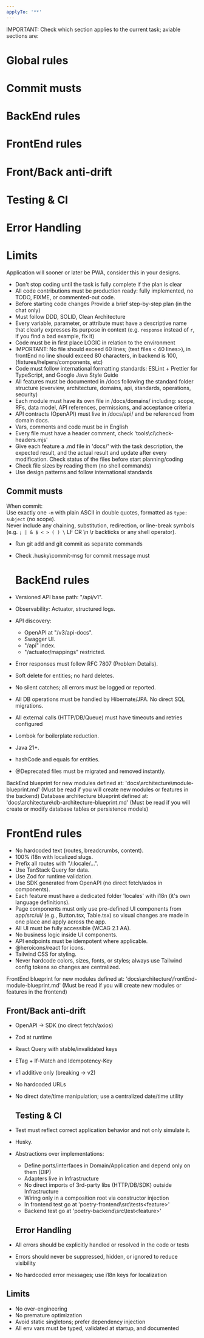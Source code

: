 ```yaml
---
applyTo: '**'
---
```


IMPORTANT: Check which section applies to the current task; aviable sections
are:

# Global rules

# Commit musts

# BackEnd rules

# FrontEnd rules

# Front/Back anti-drift

# Testing & CI

# Error Handling

# Limits

Application will sooner or later be PWA, consider this in your designs.

- Don't stop coding until the task is fully complete if the plan is clear
- All code contributions must be production ready: fully implemented, no TODO,
  FIXME, or commented-out code.
- Before starting code changes Provide a brief step-by-step plan (in the chat
  only)
- Must follow DDD, SOLID, Clean Architecture
- Every variable, parameter, or attribute must have a descriptive name that
  clearly expresses its purpose in context (e.g. `response` instead of `r`, if
  you find a bad example, fix it)
- Code must be in first place LOGIC in relation to the environment
- IMPORTANT: No file should exceed 60 lines; (test files < 40 lines>), in
  frontEnd no line should exceed 80 characters, in backend is 100,
  (fixtures/helpers/components, etc)
- Code must follow international formatting standards: ESLint + Prettier for
  TypeScript, and Google Java Style Guide
- All features must be documented in /docs following the standard folder
  structure (overview, architecture, domains, api, standards, operations,
  security)
- Each module must have its own file in /docs/domains/ including: scope, RFs,
  data model, API references, permissions, and acceptance criteria
- API contracts (OpenAPI) must live in /docs/api/ and be referenced from domain
  docs.
- Vars, comments and code must be in English
- Every file must have a header comment, check 'tools\ci\check-headers.mjs'
- Give each feature a .md file in 'docs/' with the task description, the
  expected result, and the actual result and update after every modification.
  Check status of the files before start planning/coding
- Check file sizes by reading them (no shell commands)
- Use design patterns and follow international standards

## Commit musts

When commit:  
Use exactly one `-m` with plain ASCII in double quotes, formatted as
`type: subject` (no scope).  
Never include any chaining, substitution, redirection, or line-break symbols
(e.g. `; | & $ < > ( ) \` LF CR \n \r backticks or any shell operator).

- Run git add and git commit as separate commands
- Check .husky\commit-msg for commit message must

  # BackEnd rules

- Versioned API base path: "/api/v1".
- Observability: Actuator, structured logs.
- API discovery:
  - OpenAPI at "/v3/api-docs".
  - Swagger UI.
  - "/api" index.
  - "/actuator/mappings" restricted.
- Error responses must follow RFC 7807 (Problem Details).
- Soft delete for entities; no hard deletes.
- No silent catches; all errors must be logged or reported.
- All DB operations must be handled by Hibernate/JPA. No direct SQL migrations.
- All external calls (HTTP/DB/Queue) must have timeouts and retries configured
- Lombok for boilerplate reduction.
- Java 21+.
- hashCode and equals for entities.
- @Deprecated files must be migrated and removed instantly.

BackEnd blueprint for new modules defined at:
'docs\architecture\module-blueprint.md' (Must be read if you will create new
modules or features in the backend) Database architecture blueprint defined at:
'docs\architecture\db-architecture-blueprint.md' (Must be read if you will
create or modify database tables or persistence models)

# FrontEnd rules

- No hardcoded text (routes, breadcrumbs, content).
- 100% i18n with localized slugs.
- Prefix all routes with "/:locale/...".
- Use TanStack Query for data.
- Use Zod for runtime validation.
- Use SDK generated from OpenAPI (no direct fetch/axios in components).
- Each feature must have a dedicated folder 'locales' with i18n (it's own
  language definitions).
- Page components must only use pre-defined UI components from app/src/ui/
  (e.g., Button.tsx, Table.tsx) so visual changes are made in one place and
  apply across the app.
- All UI must be fully accessible (WCAG 2.1 AA).
- No business logic inside UI components.
- API endpoints must be idempotent where applicable.
- @heroicons/react for icons.
- Tailwind CSS for styling.
- Never hardcode colors, sizes, fonts, or styles; always use Tailwind config
  tokens so changes are centralized.

FrontEnd blueprint for new modules defined at:
'docs\architecture\frontEnd-module-blueprint.md' (Must be read if you will
create new modules or features in the frontend)

## Front/Back anti-drift

- OpenAPI → SDK (no direct fetch/axios)
- Zod at runtime
- React Query with stable/invalidated keys
- ETag + If-Match and Idempotency-Key
- v1 additive only (breaking → v2)
- No hardcoded URLs
- No direct date/time manipulation; use a centralized date/time utility

  ## Testing & CI

- Test must reflect correct application behavior and not only simulate it.
- Husky.
- Abstractions over implementations:
  - Define ports/interfaces in Domain/Application and depend only on them (DIP)
  - Adapters live in Infrastructure
  - No direct imports of 3rd-party libs (HTTP/DB/SDK) outside Infrastructure
  - Wiring only in a composition root via constructor injection
  - In frontend test go at 'poetry-frontend\src\tests\<feature\>'
  - Backend test go at 'poetry-backend\src\test\<feature\>'

  ## Error Handling

- All errors should be explicitly handled or resolved in the code or tests
- Errors should never be suppressed, hidden, or ignored to reduce visibility
- No hardcoded error messages; use i18n keys for localization

## Limits

- No over-engineering
- No premature optimization
- Avoid static singletons; prefer dependency injection
- All env vars must be typed, validated at startup, and documented
